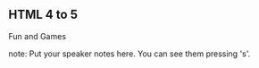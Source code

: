 ## HTML 4 to 5

Fun and Games

note:
  Put your speaker notes here.
  You can see them pressing 's'.

